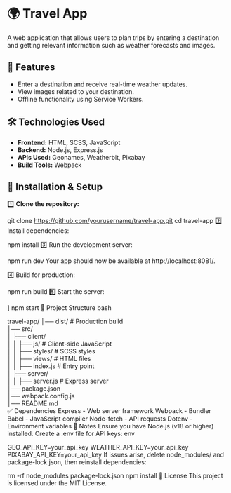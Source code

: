 # 🌍 Travel App  

A web application that allows users to plan trips by entering a destination and getting relevant information such as weather forecasts and images.

## 🚀 Features  
- Enter a destination and receive real-time weather updates.  
- View images related to your destination.  
- Offline functionality using Service Workers.  

## 🛠️ Technologies Used  
- **Frontend:** HTML, SCSS, JavaScript  
- **Backend:** Node.js, Express.js  
- **APIs Used:** Geonames, Weatherbit, Pixabay  
- **Build Tools:** Webpack  

## 📌 Installation & Setup  

1️⃣ **Clone the repository:**  

git clone https://github.com/yourusername/travel-app.git
cd travel-app
2️⃣ Install dependencies:


npm install
3️⃣ Run the development server:


npm run dev
Your app should now be available at http://localhost:8081/.

4️⃣ Build for production:


npm run build
5️⃣ Start the server:

]
npm start
📝 Project Structure
bash

travel-app/
│── dist/                   # Production build  
│── src/  
│   ├── client/  
│   │   ├── js/             # Client-side JavaScript  
│   │   ├── styles/         # SCSS styles  
│   │   ├── views/          # HTML files  
│   │   ├── index.js        # Entry point  
│   ├── server/  
│   │   ├── server.js       # Express server  
│── package.json  
│── webpack.config.js  
│── README.md  
✅ Dependencies
Express - Web server framework
Webpack - Bundler
Babel - JavaScript compiler
Node-fetch - API requests
Dotenv - Environment variables
📌 Notes
Ensure you have Node.js (v18 or higher) installed.
Create a .env file for API keys:
env

GEO_API_KEY=your_api_key
WEATHER_API_KEY=your_api_key
PIXABAY_API_KEY=your_api_key
If issues arise, delete node_modules/ and package-lock.json, then reinstall dependencies:

rm -rf node_modules package-lock.json
npm install
🎯 License
This project is licensed under the MIT License.